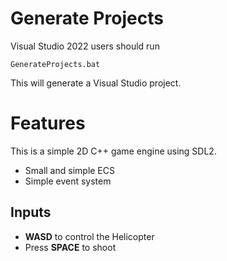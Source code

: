 # Generate Projects

Visual Studio 2022 users should run

    GenerateProjects.bat
	
This will generate a Visual Studio project.

# Features
This is a simple 2D C++ game engine using SDL2.
- Small and simple ECS
- Simple event system

## Inputs
- **WASD** to control the Helicopter
- Press **SPACE** to shoot
